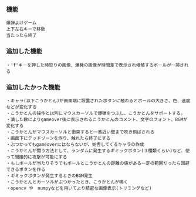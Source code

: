 ### 機能
    爆弾よけゲーム
    上下左右キーで移動
    当たったら終了

### 追加した機能
    
    ・'f'キーを押した時怒りの画像、爆発の画像が時間差で表示され増殖するボールが一掃される


### 追加したかった機能
    ・キャラ(以下こうかとん)が画面端に設置されたボタンに触れるとボールの大きさ、色、速度などが変化する
    ・こうかとんの操作とは別にマウスカーソルで爆弾をつぶし、こうかとんをサポートする。
    ・潰した数によりgameover後に表示されるこうかとんのコメント、文字のフォント、BGMが変化する
    ・こうかとんがマウスカーソルと衝突すると一番近い壁まで吹き飛ばされる
    ・画面下にデッドゾーンを作り、触れたら終了にする
    ・ぶつかってもgameoverにはならないが、妨害してくるキャラの作成
    ・こうかとんが闘う方法として、ランダムに発生するギミックボタン(３種類ぐらい)など、使って間接的に攻撃が可能にする
    ・もしボールが当たりそうでもボールとこうかとんの距離の値がある一定の範囲だったら回避できるボタンを作る
    ・ギミックボタンが発生するときのBGM発生
    ・こうかとんとカーソルがぶつかったとき、こうかとんが鳴く
    ・opencv や　numpyなどを用いてより精密な画像表示(トリミングなど)
    
    
    


